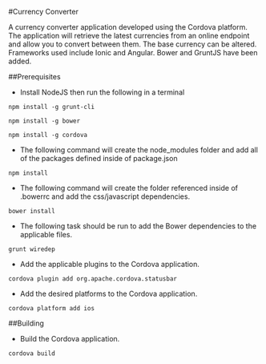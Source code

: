 #Currency Converter

A currency converter application developed using the Cordova platform. The application will retrieve the latest currencies from an online endpoint and allow you to convert between them. The base currency can be altered. Frameworks used include Ionic and Angular. Bower and GruntJS have been added.  

##Prerequisites

- Install NodeJS then run the following in a terminal  
```
npm install -g grunt-cli
```   
```
npm install -g bower
```   
```
npm install -g cordova
```   

- The following command will create the node_modules folder and add all of the packages defined inside of package.json  
```
npm install
``` 

- The following command will create the folder referenced inside of .bowerrc and add the css/javascript dependencies.  
```
bower install
``` 

- The following task should be run to add the Bower dependencies to the applicable files.  
```
grunt wiredep
``` 

- Add the applicable plugins to the Cordova application.  
```
cordova plugin add org.apache.cordova.statusbar
``` 

- Add the desired platforms to the Cordova application.  
```
cordova platform add ios
``` 

##Building

- Build the Cordova application.  
```
cordova build
``` 
